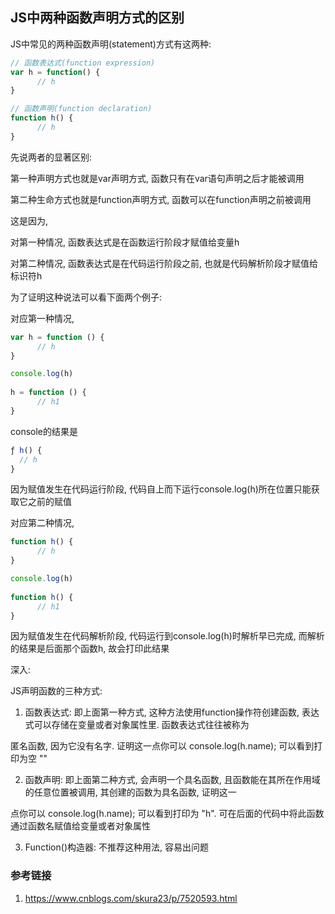 ## JS中两种函数声明方式的区别

JS中常见的两种函数声明(statement)方式有这两种:
```javascript
// 函数表达式(function expression) 
var h = function() {
      // h
}

// 函数声明(function declaration) 
function h() {
      // h
}
```

先说两者的显著区别:

第一种声明方式也就是var声明方式, 函数只有在var语句声明之后才能被调用

第二种生命方式也就是function声明方式, 函数可以在function声明之前被调用

这是因为,

对第一种情况, 函数表达式是在函数运行阶段才赋值给变量h

对第二种情况, 函数表达式是在代码运行阶段之前, 也就是代码解析阶段才赋值给标识符h

为了证明这种说法可以看下面两个例子:

对应第一种情况,
```javascript
var h = function () {
      // h
}

console.log(h)
    
h = function () {
      // h1
}
```
console的结果是
```javascript
ƒ h() {
  // h
}
```

因为赋值发生在代码运行阶段, 代码自上而下运行console.log(h)所在位置只能获取它之前的赋值

对应第二种情况,
```javascript
function h() {
      // h
}

console.log(h)
    
function h() {
      // h1
}
```

因为赋值发生在代码解析阶段, 代码运行到console.log(h)时解析早已完成, 而解析的结果是后面那个函数h, 故会打印此结果

深入:

JS声明函数的三种方式:

1. 函数表达式: 即上面第一种方式, 这种方法使用function操作符创建函数, 表达式可以存储在变量或者对象属性里. 函数表达式往往被称为

匿名函数, 因为它没有名字. 证明这一点你可以 console.log(h.name); 可以看到打印为空 ""

2. 函数声明:  即上面第二种方式, 会声明一个具名函数, 且函数能在其所在作用域的任意位置被调用, 其创建的函数为具名函数, 证明这一

点你可以 console.log(h.name); 可以看到打印为 "h". 可在后面的代码中将此函数通过函数名赋值给变量或者对象属性

3. Function()构造器: 不推荐这种用法, 容易出问题


### 参考链接
1. https://www.cnblogs.com/skura23/p/7520593.html
